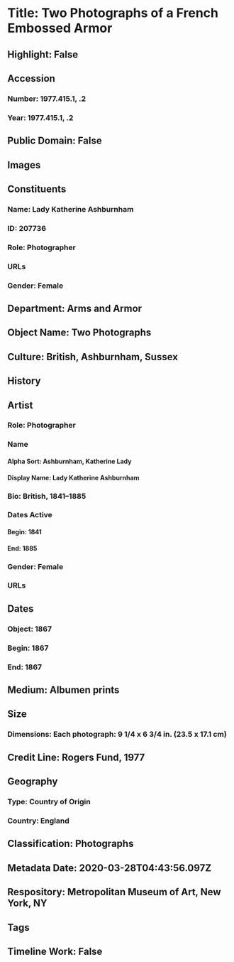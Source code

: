 # Title: Two Photographs of a French Embossed Armor
## Highlight: False
## Accession
### Number: 1977.415.1, .2
### Year: 1977.415.1, .2
## Public Domain: False
## Images
## Constituents
### Name: Lady Katherine Ashburnham
### ID: 207736
### Role: Photographer
### URLs
### Gender: Female
## Department: Arms and Armor
## Object Name: Two Photographs
## Culture: British, Ashburnham, Sussex
## History
## Artist
### Role: Photographer
### Name
#### Alpha Sort: Ashburnham, Katherine Lady
#### Display Name: Lady Katherine Ashburnham
### Bio: British, 1841–1885
### Dates Active
#### Begin: 1841
#### End: 1885
### Gender: Female
### URLs
## Dates
### Object: 1867
### Begin: 1867
### End: 1867
## Medium: Albumen prints
## Size
### Dimensions: Each photograph: 9 1/4 x 6 3/4 in. (23.5 x 17.1 cm)
## Credit Line: Rogers Fund, 1977
## Geography
### Type: Country of Origin
### Country: England
## Classification: Photographs
## Metadata Date: 2020-03-28T04:43:56.097Z
## Respository: Metropolitan Museum of Art, New York, NY
## Tags
## Timeline Work: False
